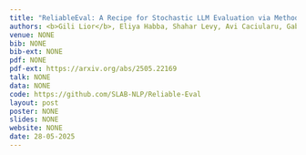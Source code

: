 ```yaml
---
title: "ReliableEval: A Recipe for Stochastic LLM Evaluation via Method of Moments"
authors: <b>Gili Lior</b>, Eliya Habba, Shahar Levy, Avi Caciularu, Gabriel Stanovsky
venue: NONE
bib: NONE
bib-ext: NONE
pdf: NONE
pdf-ext: https://arxiv.org/abs/2505.22169
talk: NONE
data: NONE
code: https://github.com/SLAB-NLP/Reliable-Eval
layout: post
poster: NONE
slides: NONE
website: NONE
date: 28-05-2025
---
```

